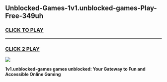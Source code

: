 
## Unblocked-Games-1v1.unblocked-games-Play-Free-349uh
<h3>
<a href="https://premium76.site?title=1v1.unblocked-games&ref=23A">CLICK TO PLAY</a></h3>
<hr>

<h3>
<a href="https://premium76.site?title=1v1.unblocked-games&ref=23A">CLICK 2 PLAY</a>
  
</h3>

<a href="https://premium76.site?title=1v1.unblocked-games&ref=23A"><img src="https://clearcache.store/games.png"></a>


**1v1.unblocked-games games unblocked: Your Gateway to Fun and Accessible Online Gaming**
